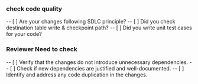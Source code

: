 ### check code quality 
-- [ ] Are your changes following SDLC principle?
-- [ ] Did you check destination table write & checkpoint path? 
-- [ ] Did you write unit test cases for your code?

### Reviewer Need to check
-- [ ] Verify that the changes do not introduce unnecessary dependencies.
-- [ ] Check if new dependencies are justified and well-documented.
-- [ ] Identify and address any code duplication in the changes.

